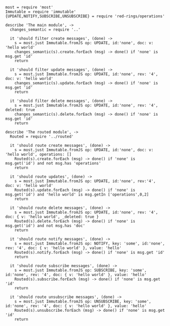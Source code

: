     most = require 'most'
    Immutable = require 'immutable'
    {UPDATE,NOTIFY,SUBSCRIBE,UNSUBSCRIBE} = require 'red-rings/operations'

    describe 'The main module', ->
      changes_semantic = require '..'

      it 'should filter create messages', (done) ->
        s = most.just Immutable.fromJS op: UPDATE, id:'none', doc: v: 'hello world'
        changes_semantic(s).create.forEach (msg) -> done() if 'none' is msg.get 'id'
        return

      it 'should filter update messages', (done) ->
        s = most.just Immutable.fromJS op: UPDATE, id:'none', rev: '4', doc: v: 'hello world'
        changes_semantic(s).update.forEach (msg) -> done() if 'none' is msg.get 'id'
        return

      it 'should filter delete messages', (done) ->
        s = most.just Immutable.fromJS op: UPDATE, id:'none', rev: '4', deleted: true
        changes_semantic(s).delete.forEach (msg) -> done() if 'none' is msg.get 'id'
        return

    describe 'The routed module', ->
      Routed = require '../routed'

      it 'should route create messages', (done) ->
        s = most.just Immutable.fromJS op: UPDATE, id:'none', doc: v: 'hello world', operations: []
        Routed(s).create.forEach (msg) -> done() if 'none' is msg.get('id') and not msg.has 'operations'
        return

      it 'should route updates', (done) ->
        s = most.just Immutable.fromJS op: UPDATE, id:'none', rev:'4', doc: v: 'hello world'
        Routed(s).update.forEach (msg) -> done() if 'none' is msg.get('id') and 'hello world' is msg.getIn ['operations',0,2]
        return

      it 'should route delete messages', (done) ->
        s = most.just Immutable.fromJS op: UPDATE, id:'none', rev: '4', doc: { v: 'hello world', _deleted: true }
        Routed(s).delete.forEach (msg) -> done() if 'none' is msg.get('id') and not msg.has 'doc'
        return

      it 'should route notify messages', (done) ->
        s = most.just Immutable.fromJS op: NOTIFY, key: 'some', id:'none', rev: '4', doc: { v: 'hello world' }, value: 'hello'
        Routed(s).notify.forEach (msg) -> done() if 'none' is msg.get 'id'
        return

      it 'should route subscribe messages', (done) ->
        s = most.just Immutable.fromJS op: SUBSCRIBE, key: 'some', id:'none', rev: '4', doc: { v: 'hello world' }, value: 'hello'
        Routed(s).subscribe.forEach (msg) -> done() if 'none' is msg.get 'id'
        return

      it 'should route unsubscribe messages', (done) ->
        s = most.just Immutable.fromJS op: UNSUBSCRIBE, key: 'some', id:'none', rev: '4', doc: { v: 'hello world' }, value: 'hello'
        Routed(s).unsubscribe.forEach (msg) -> done() if 'none' is msg.get 'id'
        return
